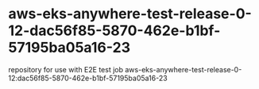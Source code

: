 # aws-eks-anywhere-test-release-0-12-dac56f85-5870-462e-b1bf-57195ba05a16-23
repository for use with E2E test job aws-eks-anywhere-test-release-0-12:dac56f85-5870-462e-b1bf-57195ba05a16-23
